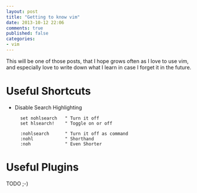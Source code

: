 ```yaml
---
layout: post
title: "Getting to know vim"
date: 2013-10-12 22:06
comments: true
published: false
categories: 
- vim
---
```


This will be one of those posts, that I hope grows often as I love to use vim, and especially
love to write down what I learn in case I forget it in the future.    

<!-- More -->

# Useful Shortcuts

* Disable Search Highlighting

        set nohlsearch   " Turn it off
        set hlsearch!    " Toggle on or off
        
        :nohlsearch      " Turn it off as command
        :nohl            " Shorthand
        :noh             " Even Shorter

# Useful Plugins

TODO ;-)
